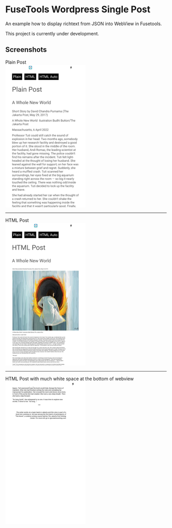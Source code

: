 # FuseTools Wordpress Single Post

An example how to display richtext from JSON into WebView in Fusetools.

This project is currently under development.

## Screenshots

Plain Post
<br/>
<kbd>
  <img src="screenshots/plain-post.png" width="250px" /> 
</kbd>

<hr/>

HTML Post
<br/>
<kbd>
  <img src="screenshots/html-post.png" width="250px" /> 
</kbd>

<hr/>

HTML Post with much white space at the bottom of webview
<br/>
<kbd>
  <img src="screenshots/html-auto-post.png" width="250px" /> 
</kbd>
